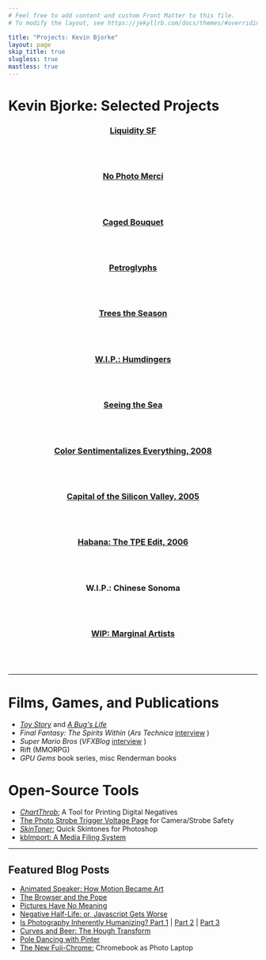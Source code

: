 ```yaml
---
# Feel free to add content and custom Front Matter to this file.
# To modify the layout, see https://jekyllrb.com/docs/themes/#overriding-theme-defaults

title: "Projects: Kevin Bjorke"
layout: page
skip_title: true
slugless: true
mastless: true
---
```

<h1>Kevin Bjorke: Selected Projects</h1>

<div class="entries-grid">
    <div class="entry h-entry">
        <header class="entry-header">
            <h3 class="entry-title p-name"><a href="{{ site.url }}/liquiditysf/" rel="bookmark">Liquidity SF</a></h3>
            <div class="entry-image-container">
                <a href="{{ site.url }}/liquiditysf/" class="u-photo" rel="bookmark">
                </a><a href="{{ site.url }}/liquiditysf/" class="" rel="bookmark"><img class="entry-image u-photo"
                        src="https://www.botzilla.com/pix2023/bjorke_MVSF_KEVT2922-IPe.jpg" alt=""></a>
            </div>
        </header>
    </div>
    <div class="entry h-entry">
        <header class="entry-header">
            <h3 class="entry-title p-name"><a href="{{ site.url }}/merci" rel="bookmark">No Photo Merci</a></h3>
            <div class="entry-image-container">
                <a href="{{ site.url }}/merci" class="u-photo" rel="bookmark">
                </a><a href="{{ site.url }}/merci" class="" rel="bookmark"><img class="entry-image u-photo"
                        src="https://www.botzilla.com/pix2021/merci-thumb.jpg" alt=""></a>
            </div>
        </header>
    </div>
    <div class="entry h-entry">
        <header class="entry-header">
            <h3 class="entry-title p-name"><a href="{{ site.url }}/cage" rel="bookmark">Caged Bouquet</a></h3>
            <div class="entry-image-container">
                <a href="{{ site.url }}/cage" class="u-photo" rel="bookmark">
                </a><a href="{{ site.url }}/cage" class="" rel="bookmark"><img class="entry-image u-photo"
                        src="https://www.botzilla.com/pix2022/havana2017/bjorke_Cuba_KBXP8956.jpg" alt=""></a>
            </div>
        </header>
    </div>
    <div class="entry h-entry">
        <header class="entry-header">
            <h3 class="entry-title p-name"><a href="{{ site.url }}/page/Petroglyphs.html" rel="bookmark">Petroglyphs</a></h3>
            <div class="entry-image-container">
                <a href="{{ site.url }}/page/Petroglyphs.html" class="u-photo" rel="bookmark">
                </a><a href="{{ site.url }}/page/Petroglyphs.html" class="" rel="bookmark"><img class="entry-image u-photo"
                        src="https://www.botzilla.com/pix2022/petro/bjorke_NM_DSCF7816.jpg" alt=""></a>
            </div>
        </header>
    </div>
    <div class="entry h-entry">
        <header class="entry-header">
            <h3 class="entry-title p-name"><a href="{{ site.url }}/page/Trees-the-Season.html" rel="bookmark">Trees the Season</a></h3>
            <div class="entry-image-container">
                <a href="{{ site.url }}/page/Trees-the-Season.html" class="u-photo" rel="bookmark">
                </a><a href="{{ site.url }}/page/Trees-the-Season.html" class="" rel="bookmark"><img class="entry-image u-photo"
                        src="https://www.botzilla.com/pix2022/tree/tree-thumb.jpg" alt=""></a>
            </div>
        </header>
    </div>
     <div class="entry h-entry">
        <header class="entry-header">
            <h3 class="entry-title p-name"><a href="{{ site.url }}/generations" class="" rel="bookmark">W.I.P.: Humdingers</a></h3>
            <div class="entry-image-container">
                <a href="{{ site.url }}/generations" class="u-photo" rel="bookmark"><img class="entry-image u-photo"
                        src="https://www.botzilla.com/pix2023/humd-thumb.jpg" alt=""></a>
            </div>
        </header>
    </div>
    <div class="entry h-entry">
        <header class="entry-header">
            <h3 class="entry-title p-name"><a href="{{ site.url }}/fstop/2023/07/26/Sea.html" rel="bookmark">Seeing the Sea</a></h3>
            <div class="entry-image-container">
                <a href="{{ site.url }}/fstop/2023/07/26/Sea.html" class="u-photo" rel="bookmark">
                </a><a href="{{ site.url }}/fstop/2023/07/26/Sea.html" class="" rel="bookmark"><img class="entry-image u-photo"
                        src="https://www.botzilla.com/pix2023/lighthouse/bjorke_Nkn__KEV2277.jpg" alt=""></a>
            </div>
        </header>
    </div>
    <div class="entry h-entry">
        <header class="entry-header">
            <h3 class="entry-title p-name"><a href="https://www.flickr.com/photos/bjorke/albums/576501#" rel="bookmark">Color Sentimentalizes Everything, 2008</a></h3>
            <div class="entry-image-container">
                <a href="https://www.flickr.com/photos/bjorke/albums/576501#" class="u-photo" rel="bookmark">
                </a><a href="https://www.flickr.com/photos/bjorke/albums/576501#" class="" rel="bookmark"><img class="entry-image u-photo"
                        src="https://www.botzilla.com/pix2023/color/color-thumb.jpg" alt=""></a>
            </div>
        </header>
    </div>
    <div class="entry h-entry">
        <header class="entry-header">
            <h3 class="entry-title p-name"><a href="https://www.flickr.com/photos/bjorke/albums/356507#" rel="bookmark">Capital of the Silicon Valley, 2005</a></h3>
            <div class="entry-image-container">
                <a href="https://www.flickr.com/photos/bjorke/albums/356507#" class="u-photo" rel="bookmark">
                </a><a href="https://www.flickr.com/photos/bjorke/albums/356507#" class="" rel="bookmark"><img class="entry-image u-photo"
                        src="https://www.botzilla.com/pix2023/capital/capital-thumb.jpg" alt=""></a>
            </div>
        </header>
    </div>
    <div class="entry h-entry">
        <header class="entry-header">
            <h3 class="entry-title p-name"><a href="https://www.flickr.com/photos/bjorke/albums/1764359#" rel="bookmark">Habana: The TPE Edit, 2006</a></h3>
            <div class="entry-image-container">
                <a href="https://www.flickr.com/photos/bjorke/albums/1764359#" class="u-photo" rel="bookmark">
                </a><a href="https://www.flickr.com/photos/bjorke/albums/1764359#" class="" rel="bookmark"><img class="entry-image u-photo"
                        src="https://www.botzilla.com/pix2023/habana/habana-thumb.jpg" alt=""></a>
            </div>
        </header>
    </div>
   <div class="entry h-entry">
        <header class="entry-header">
            <h3 class="entry-title p-name">W.I.P.: <a ref="{{ site.url }}/fstop/2025/01/01/Chinese-Sonoma.html">Chinese Sonoma</a></h3>
            <div class="entry-image-container">
                <img class="entry-image u-photo"
                        src="https://www.botzilla.com/pix2023/reca-thumb.jpg" alt="">
            </div>
        </header>
    </div>
    <!-- <div class="entry h-entry">
        <header class="entry-header">
            <h3 class="entry-title p-name"><a href="https://www.flickr.com/photos/bjorke/albums/72157632815829981#" rel="bookmark">Ring a Ding, 2005</a></h3>
            <div class="entry-image-container">
                <a href="https://www.flickr.com/photos/bjorke/albums/72157632815829981#" class="u-photo" rel="bookmark">
                </a><a href="https://www.flickr.com/photos/bjorke/albums/72157632815829981#" class="" rel="bookmark"><img class="entry-image u-photo"
                        src="https://www.botzilla.com/pix2023/ring/ring-thumb.jpg" alt=""></a>
            </div>
        </header>
    </div> -->
    <div class="entry h-entry">
        <header class="entry-header">
            <h3 class="entry-title p-name"><a href="https://www.flickr.com/photos/bjorke/albums/72157645627157985#" rel="bookmark">WIP: Marginal Artists</a></h3>
            <div class="entry-image-container">
                <a href="https://www.flickr.com/photos/bjorke/albums/72157645627157985#" class="u-photo" rel="bookmark">
                </a><a href="https://www.flickr.com/photos/bjorke/albums/72157645627157985#" class="" rel="bookmark"><img class="entry-image u-photo"
                        src="https://www.botzilla.com/pix2023/margin/margin-thumb.jpg" alt=""></a>
            </div>
        </header>
    </div>
</div>


<!-- https://www.blurb.com/b/11043226-france-a-guide -->

<!-- <h2>Work in Progress</h2>
<ul>
    <li>Fun guy at Home</li>
    <li><a href="{% post_url 2021-10-06-Engraved %}">Temple of the Steam Engine</a></li>
    <li><a href="{% post_url 2022-03-12-Monument-9-0015 %}">Monuments to Victory over Extinct Species</a></li>
</ul> -->

<hr class="open_hr" />


<h1>Films, Games, and Publications</h1>
<ul>
    <li><a href="https://www.pixar.com/feature-films/toy-story"><i>Toy Story</i></a> and <a href="https://www.pixar.com/feature-films/a-bugs-life"><i>A Bug's Life</i></a></li>
    <li><i>Final Fantasy: The Spirits Within</i> (<i>Ars Technica</i> <a href="https://archive.arstechnica.com/wankerdesk/01q3/ff-interview/ff-interview-3.html">interview</a> )</li>
    <li><i>Super Mario Bros</i> (<i>VFXBlog</i> <a href="https://beforesandafters.com/2019/03/18/super-mario-bros-the-other-huge-vfx-film-from-1993/">interview</a> )</li>
    <li>Rift (MMORPG)</li> 
    <li><i>GPU Gems</i> book series, misc Renderman books</li>
</ul>


<h1>Open-Source Tools</h1>
<ul>
    <li><a href="{% post_url 2006-10-24-ChartThrob-A-Tool-for-Printing-Digital-Negatives %}"><i>ChartThrob:</i></a> A Tool for Printing Digital Negatives</li>
    <li><a href="https://botzilla.com/page/strobeVolts.html">The Photo Strobe Trigger Voltage Page</a> for Camera/Strobe Safety</li>
    <li><a href="{% post_url 2019-01-08-SkinToner-Fast-Skintones-for-Photoshop %}"><i>SkinToner:</i></a> Quick Skintones for Photoshop</li>
    <li><a href="{% post_url 2020-04-09-kbImport %}">kbImport: A Media Filing System</a></li>
    <!-- <li>AllMine</li>
    <li>Calendar tools</li> -->
</ul>

<hr class="open_hr" />

<h2 class="close_p">Featured Blog Posts</h2>

<!-- <p class="close_p"><b>Information Overload</b> has dominated our
    lives as visual tools have multiplied &#8212; from Gutenberg and GoPro to GANs. How can people navigate through the flood of
      ideas that try to shape and limit us each day? Which images are tools that serve us, and which do we serve?</p> -->

<ul>
  <li><a href="{% post_url 2020-01-20-animated-speaker-1 %}">Animated Speaker: How Motion Became Art</a></li>
  <li><a href="{% post_url 2021-11-28-Browser-Pope %}">The Browser and the Pope</a></li>
  <li><a href="{% post_url 2023-05-06-Meaningless %}">Pictures Have No Meaning</a></li>
  <li><a href="{% post_url 2022-03-29-Negative-Half %}">Negative Half-Life: or, Javascript Gets Worse</a></li>
  <li><a href="{% post_url 2007-02-23-Is-Photography-Inherently-Humanizing-I %}">Is Photography Inherently Humanizing? Part 1</a> |
    <a href="{% post_url 2007-02-25-Is-Photography-Inherently-Humanizing-II %}">Part 2</a> |
    <a href="{% post_url 2007-05-11-Is-Photography-Inherently-Humanizing-III %}">Part 3</a></li>
  <li><a href="{% post_url 2018-12-17-Hough %}">Curves and Beer: The Hough Transform</a></li>
  <li><a href="{% post_url 2006-01-05-Pole-Dancing-with-Pinter %}">Pole Dancing with Pinter</a></li>
  <li><a href="{% post_url 2017-07-19-The-New-Fuji-Chrome-Fujifilm-X-and-Chromebook %}">The New Fuji-Chrome:</a> Chromebook as Photo Laptop</li>
</ul>
